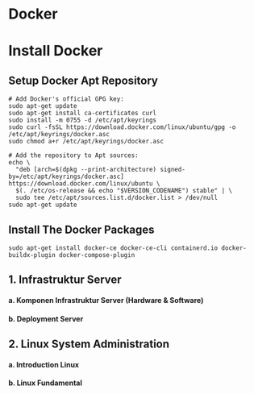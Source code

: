 # Docker

# Install Docker
## Setup Docker Apt Repository
```
# Add Docker's official GPG key:
sudo apt-get update
sudo apt-get install ca-certificates curl
sudo install -m 0755 -d /etc/apt/keyrings
sudo curl -fsSL https://download.docker.com/linux/ubuntu/gpg -o /etc/apt/keyrings/docker.asc
sudo chmod a+r /etc/apt/keyrings/docker.asc

# Add the repository to Apt sources:
echo \
  "deb [arch=$(dpkg --print-architecture) signed-by=/etc/apt/keyrings/docker.asc] https://download.docker.com/linux/ubuntu \
  $(. /etc/os-release && echo "$VERSION_CODENAME") stable" | \
  sudo tee /etc/apt/sources.list.d/docker.list > /dev/null
sudo apt-get update
```

## Install The Docker Packages
```
sudo apt-get install docker-ce docker-ce-cli containerd.io docker-buildx-plugin docker-compose-plugin
```

## 1. Infrastruktur Server
#### a. Komponen Infrastruktur Server (Hardware & Software)
#### b. Deployment Server

## 2. Linux System Administration
#### a. Introduction Linux
#### b. Linux Fundamental
